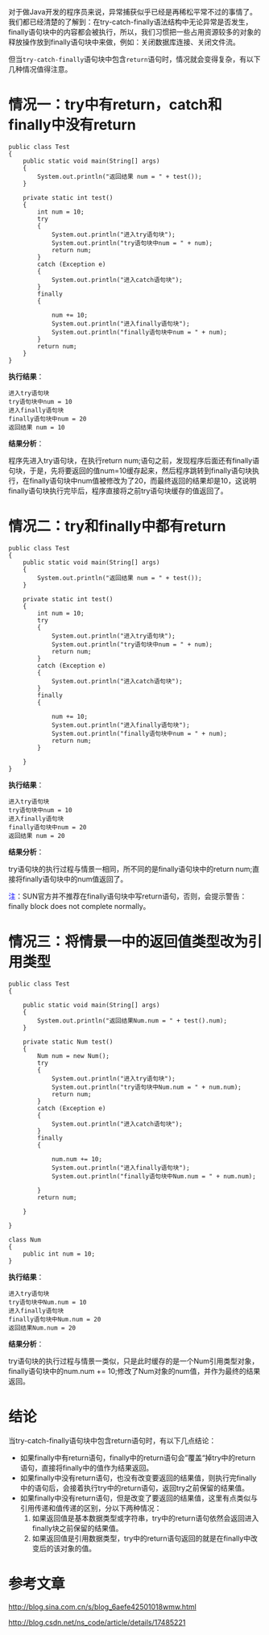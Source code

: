 对于做Java开发的程序员来说，异常捕获似乎已经是再稀松平常不过的事情了。我们都已经清楚的了解到：在try-catch-finally语法结构中无论异常是否发生，finally语句块中的内容都会被执行，所以，我们习惯把一些占用资源较多的对象的释放操作放到finally语句块中来做，例如：关闭数据库连接、关闭文件流。 

但当`try-catch-finally`语句块中包含`return`语句时，情况就会变得复杂，有以下几种情况值得注意。  

# 情况一：try中有return，catch和finally中没有return

	public class Test
	{
	    public static void main(String[] args)
	    {
	        System.out.println("返回结果 num = " + test());
	    }
	 
	    private static int test()
	    {
	        int num = 10;
	        try
	        {
	            System.out.println("进入try语句块");
	            System.out.println("try语句块中num = " + num);
	            return num;
	        }
	        catch (Exception e)
	        {
	            System.out.println("进入catch语句块");
	        }
	        finally
	        {
	 
	            num += 10;
	            System.out.println("进入finally语句块");
	            System.out.println("finally语句块中num = " + num);
	        }
	        return num;
	    }
	}

**执行结果**：  

	进入try语句块
	try语句块中num = 10
	进入finally语句块
	finally语句块中num = 20
	返回结果 num = 10

**结果分析**：

程序先进入try语句块，在执行return num;语句之前，发现程序后面还有finally语句块，于是，先将要返回的值num=10缓存起来，然后程序跳转到finally语句块执行，在finally语句块中num值被修改为了20，而最终返回的结果却是10，这说明finally语句块执行完毕后，程序直接将之前try语句块缓存的值返回了。  

# 情况二：try和finally中都有return

	public class Test
	{
	    public static void main(String[] args)
	    {
	        System.out.println("返回结果 num = " + test());
	    }
	 
	    private static int test()
	    {
	        int num = 10;
	        try
	        {
	            System.out.println("进入try语句块");
	            System.out.println("try语句块中num = " + num);
	            return num;
	        }
	        catch (Exception e)
	        {
	            System.out.println("进入catch语句块");
	        }
	        finally
	        {
	 
	            num += 10;
	            System.out.println("进入finally语句块");
	            System.out.println("finally语句块中num = " + num);
	            return num;
	        }
	 
	    }
	}

**执行结果**：  

	进入try语句块
	try语句块中num = 10
	进入finally语句块
	finally语句块中num = 20
	返回结果 num = 20

**结果分析**：

try语句块的执行过程与情景一相同，所不同的是finally语句块中的return num;直接将finally语句块中的num值返回了。

<font color=blue>注</font>：SUN官方并不推荐在finally语句块中写return语句，否则，会提示警告：finally block does not complete normally。  

# 情况三：将情景一中的返回值类型改为引用类型

	public class Test
	{
	 
	    public static void main(String[] args)
	    {
	        System.out.println("返回结果Num.num = " + test().num);
	    }
	 
	    private static Num test()
	    {
	        Num num = new Num();
	        try
	        {
	            System.out.println("进入try语句块");
	            System.out.println("try语句块中Num.num = " + num.num);
	            return num;
	        }
	        catch (Exception e)
	        {
	            System.out.println("进入catch语句块");
	        }
	        finally
	        {
	 
	            num.num += 10;
	            System.out.println("进入finally语句块");
	            System.out.println("finally语句块中Num.num = " + num.num);
	 
	        }
	        return num;
	 
	    }
	 
	}
	 
	class Num
	{
	    public int num = 10;
	}

**执行结果**：  

	进入try语句块
	try语句块中Num.num = 10
	进入finally语句块
	finally语句块中Num.num = 20
	返回结果Num.num = 20

**结果分析**：

try语句块的执行过程与情景一类似，只是此时缓存的是一个Num引用类型对象，finally语句块中的num.num += 10;修改了Num对象的num值，并作为最终的结果返回。  

# 结论
当try-catch-finally语句块中包含return语句时，有以下几点结论：

- 如果finally中有return语句，finally中的return语句会”覆盖“掉try中的return语句，直接将finally中的值作为结果返回。
- 如果finally中没有return语句，也没有改变要返回的结果值，则执行完finally中的语句后，会接着执行try中的return语句，返回try之前保留的结果值。
- 如果finally中没有return语句，但是改变了要返回的结果值，这里有点类似与引用传递和值传递的区别，分以下两种情况：
	1. 如果返回值是基本数据类型或字符串，try中的return语句依然会返回进入finally块之前保留的结果值。
	2. 如果返回值是引用数据类型，try中的return语句返回的就是在finally中改变后的该对象的值。 

# 参考文章

<http://blog.sina.com.cn/s/blog_6aefe42501018wmw.html>

<http://blog.csdn.net/ns_code/article/details/17485221>
